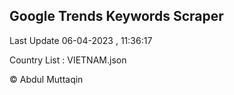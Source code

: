 

## Google Trends Keywords Scraper 
 
Last Update 06-04-2023 , 11:36:17

Country List :
VIETNAM.json



© Abdul Muttaqin 

